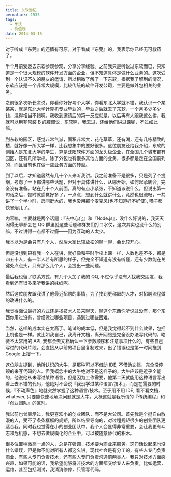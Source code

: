 ```yaml
---
title: 东软游记
permalink: 1533
tags:
  - 生活
  - 价值观
date: 2014-03-15
---
```


对于听成『东莞』的还情有可原，对于看成『东莞』的，我表示你已经无可救药了。

半个月前受邀去东软参观参观，分享分享经验。之前我只是听说过东软而已，只知道是一个很大规模的软件开发方面的企业，但不知道具体是做什么业务的。这次受到一个认识不久的朋友的邀请，所以稍微了解了一下东软，根据我了解到的情况，东软应该是一个非常大规模，比较传统的软件开发公司，主要是做外包相关的业务。

之前很多次听长辈说，你看你好好考个大学，你看东北大学就不错，我认识一个某某某，就是东北大学计算机专业毕业的，毕业之后就去了东软，一个月多少多少钱，混得相当不错啊。我收到邀请后的第一反应就是，以后再有人跟我这么讲，我就可以用非常装 B 的腔调说，东软啊，我去过，还给他们讲过课呢，不过如此嘛。

到东软的园区，感觉非常气派，面积非常大，花花草草，还有湖，还有几栋精致的楼，就好像一所大学一样，比我想象中的要好很多。这位朋友还给我介绍，东软的创始人是东北大学的学生，算是沈阳软件方面的龙头级企业，在全国几个城市都有园区，还有几所学校。除了外包也有很多其他方面的业务，很多都是走在全国前列的，而且目前也在做一些业务方面的转型。

到了以后，才知道居然有几十个人来听我讲。我之前准备不是很多，只是列了个提纲，考虑了一下都讲哪些话题，但对于具体讲什么，从哪开始，如何起承转合，完全没有准备。站在几十个人前面，真的有点小紧张，不知道该说什么，但说出第一句话之后，顿时就感觉好多了，一点点，想到什么就讲什么，竟然也很流畅，一共讲了一个半小时，房间挺大的，我也没用那个麦克风(也不知道好不好使), 嗓子都快冒烟儿了。

内容嘛，主要就是两个话题：『去中心化』和『Node.js』，没什么好说的，我天天闲得无聊都会在 QQ 群里就这些话题和群友们打口水仗，这次其实也没什么特别嘛，不过讲得一点都不过瘾——因为互动的人太少。

我本以为是会只有几个人，然后大家比较放松的聊一聊，会比较开心。

但是没想到只有我一个人在讲，就好像和平时学校上课一样，人数也差不多，都是四五十人，有一半人若有所思的样子，但完全不知道有没有听懂，还有少数能在关键处点点头，只有那么几个人，会提出一些问题。

最后我也留了联系方式，有几个人加了我的 QQ, 不过似乎没有人找我交朋友，我看到还有很多来听我讲的妹纸呢。

然后这位朋友跟我讲了他最近招聘的事情，为了找到更称职的人才，对招聘流程做的改进什么的。

我觉得面试最好的方式还是找技术人员来聊天，聊这个东西你听说过没有，那个东西你用过没有，曾经做过哪些项目，遇到过哪些困难。

当然，这样的成本实在太高了。笔试的成本低，但是我觉得起不到什么效果，包括上机也是一样。就比如我自己，我离开文档，离开网络是完全没办法写代码的，略微不太常用的 API, 我都会去文档确认一下参数顺序和注意事项什么的，有些自己写过的代码片段，会直接从以前的项目里复制过来，出了错误也是第一时间拖到 Google 上搜一下。

这位朋友提到，他所认识的大牛，是那种可以不借助 IDE, 不借助文档，完全没停顿的来写代码的人。但我概念中的大牛绝对不是这样子的，大牛应该是近乎全能的，他说他从未写过某种语言，但是因为工作需要，他第二天就能用这种语言写出看上去不错的代码，他绝对不会说『我没学过某种语言/技术』，而是在需要的时候，『不动声色』地就突然掌握了这种语言/技术。至于用不用 IDE, 看不看文档，whatever, 只要能快速地解决问题就是大牛。大概这就是我所谓的『传统编程』和『创业团队』的区别。

我以前也曾表示过，我更喜欢小的创业团队，而不是大公司。首先我是个挺自由散漫的人，受不了条条框框的规矩，所以结果导向的，对过程规矩很少的创业团队更适合我。同时我也觉得在小的创业团队中，我个人会显得非常重要，会让我更有斗志和危机感，不想去做规模化的企业中，可以被随意替代的积木。

很多位置稍微高一点的人，总是在强调，技术要为商业来服务。这句话说起来也没什么错误，但是你不能对所有人都这么讲，现代社会是有分工的，有些人专门负责商业，有些人专门负责技术，还有些人专门负责沟通前两类人。我只对技术方面感兴趣，如果可能的话，我希望能够将非技术的方面都交给专人来负责，比如运营，运维，甚至包括测试，我消消停停，只管写代码。
